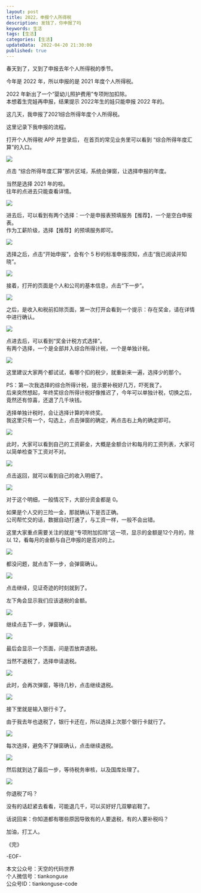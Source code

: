 ```yaml
---   
layout: post  
title: 2022，申报个人所得税      
description: 发钱了，你申报了吗         
keywords: 生活  
tags: [生活]    
categories: [生活]  
updateData:  2022-04-20 21:30:00  
published: true  
---  
```



春天到了，又到了申报去年个人所得税的季节。  
 

今年是 2022 年，所以申报的是 2021 年度个人所得税。  


2022 年新出了一个“婴幼儿照护费用”专项附加扣除。  
本想着生完娃再申报，结果提示 2022年生的娃只能申报 2022 年的。   


这几天，我申报了2021综合所得年度个人所得税。  


这里记录下我申报的流程。  


打开个人所得税 APP 并登录后， 在首页的常见业务里可以看到 “综合所得年度汇算”的入口。  


![](https://res2022.tiankonguse.com/images/2022/04/20/001.png)


点击 “综合所得年度汇算”那片区域，系统会弹窗，让选择申报的年度。  


当然是选择 2021 年的啦。  
往年的点进去只能查看详情。  


![](https://res2022.tiankonguse.com/images/2022/04/20/001-5.png)


进去后，可以看到有两个选择：一个是申报表预填服务【推荐】，一个是空白申报表。  
作为工薪阶级，选择【推荐】的预填服务即可。  


![](https://res2022.tiankonguse.com/images/2022/04/20/002.png)


选择之后，点击“开始申报”，会有个 5 秒的标准申报须知，点击“我已阅读并知晓”。  


![](https://res2022.tiankonguse.com/images/2022/04/20/003.png)


接着，打开的页面是个人和公司的基本信息，点击“下一步”。  


![](https://res2022.tiankonguse.com/images/2022/04/20/004.png)


之后，是收入和税前扣除页面，第一次打开会看到一个提示：存在奖金，请在详情中进行确认。  


![](https://res2022.tiankonguse.com/images/2022/04/20/005.png)


点进去后，可以看到“奖金计税方式选择”。  
有两个选择，一个是全部并入综合所得计税，一个是单独计税。  


![](https://res2022.tiankonguse.com/images/2022/04/20/006.png)


这里建议大家两个都试试，看哪个扣的税少，就重新来一遍，选择少的那个。  


PS：第一次我选择的综合所得计税，提示要补税好几万，吓死我了。  
后来突然想起，年终奖综合所得计税好像推迟了，今年可以单独计税，切换之后，竟然还有惊喜，还退了几千块钱。  


选择单独计税时，会让选择计算的年终奖。  
我这里只有一个，勾选上，点击弹窗的确定，再点击右上角的确定即可。  


![](https://res2022.tiankonguse.com/images/2022/04/20/007.png)


此时，大家可以看到自己的工资薪金，大概是金额合计和每月的工资列表，大家可以简单检查下工资对不对。  


![](https://res2022.tiankonguse.com/images/2022/04/20/008.png)


点击返回，就可以看到自己的收入明细了。  


![](https://res2022.tiankonguse.com/images/2022/04/20/009.png)



对于这个明细，一般情况下，大部分资金都是 0。  


如果是个人交的三险一金，那就确认下是否正确。  
公司帮忙交的话，数据自动打通了，与工资一样，一般不会出错。  


这里大家重点需要关注的就是“专项附加扣除”这一项，显示的金额是12个月的，除以 12，看每月的金额与自己申报的是否对的上。  



![](https://res2022.tiankonguse.com/images/2022/04/20/010.png)


都没问题，就点击下一步，会弹窗确认。  


![](https://res2022.tiankonguse.com/images/2022/04/20/011.png)


点击继续，见证奇迹的时刻就到了。  


左下角会显示我们应该退税的金额。  


![](https://res2022.tiankonguse.com/images/2022/04/20/012.png)


继续点击下一步，弹窗确认。  


![](https://res2022.tiankonguse.com/images/2022/04/20/013.png)


最后会显示一个页面，问是否放弃退税。  


当然不退税了，选择申请退税。  


![](https://res2022.tiankonguse.com/images/2022/04/20/014.png)


此时，会再次弹窗，等待几秒，点击继续退税。  


![](https://res2022.tiankonguse.com/images/2022/04/20/015.png)


接下里就是输入银行卡了。  


由于我去年也退税了，银行卡还在，所以选择上次那个银行卡就行了。  


![](https://res2022.tiankonguse.com/images/2022/04/20/016.png)


每次选择，避免不了弹窗确认，点击继续退税。  


![](https://res2022.tiankonguse.com/images/2022/04/20/017.png)


然后就到达了最后一步，等待税务审核，以及国库处理了。  


![](https://res2022.tiankonguse.com/images/2022/04/20/018.png)



你退税了吗？  


没有的话赶紧去看看，可能退几千，可以买好好几双攀岩鞋了。  


话说回来：你知道都有哪些原因导致有的人要退税，有的人要补税吗？  


加油，打工人。  


《完》  


-EOF-  



本文公众号：天空的代码世界  
个人微信号：tiankonguse  
公众号ID：tiankonguse-code  
  

